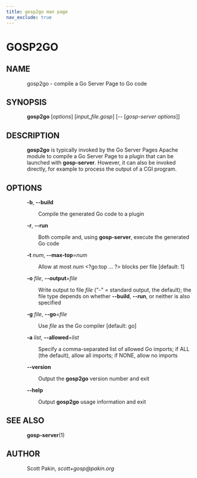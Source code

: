 ```yaml
---
title: gosp2go man page
nav_exclude: true
---
```


# GOSP2GO

## NAME

<p style="margin-left:11%; margin-top: 1em">gosp2go -
compile a Go Server Page to Go code</p>

## SYNOPSIS

<p style="margin-left:11%; margin-top: 1em"><b>gosp2go</b>
[<i>options</i>] [<i>input_file.gosp</i>] [--
[<i>gosp-server options</i>]]</p>

## DESCRIPTION

<p style="margin-left:11%; margin-top: 1em"><b>gosp2go</b>
is typically invoked by the Go Server Pages Apache module to
compile a Go Server Page to a plugin that can be launched
with <b>gosp-server</b>. However, it can also be invoked
directly, for example to process the output of a CGI
program.</p>

## OPTIONS

<p style="margin-left:11%; margin-top: 1em"><b>-b</b>,
<b>--build</b></p>

<p style="margin-left:17%;">Compile the generated Go code
to a plugin</p>

<p style="margin-left:11%;"><b>-r</b>, <b>--run</b></p>

<p style="margin-left:17%;">Both compile and, using
<b>gosp-server</b>, execute the generated Go code</p>

<p style="margin-left:11%;"><b>-t</b> <i>num</i>,
<b>--max-top</b>=<i>num</i></p>

<p style="margin-left:17%;">Allow at most <i>num</i>
&lt;?go:top ... ?&gt; blocks per file [default: 1]</p>

<p style="margin-left:11%;"><b>-o</b> <i>file</i>,
<b>--output</b>=<i>file</i></p>

<p style="margin-left:17%;">Write output to file
<i>file</i> (&quot;-&quot; = standard output, the default);
the file type depends on whether <b>--build</b>,
<b>--run</b>, or neither is also specified</p>

<p style="margin-left:11%;"><b>-g</b> <i>file</i>,
<b>--go</b>=<i>file</i></p>

<p style="margin-left:17%;">Use <i>file</i> as the Go
compiler [default: go]</p>

<p style="margin-left:11%;"><b>-a</b> <i>list</i>,
<b>--allowed</b>=<i>list</i></p>

<p style="margin-left:17%;">Specify a comma-separated list
of allowed Go imports; if ALL (the default), allow all
imports; if NONE, allow no imports</p>

<p style="margin-left:11%;"><b>--version</b></p>

<p style="margin-left:17%;">Output the <b>gosp2go</b>
version number and exit</p>

<p style="margin-left:11%;"><b>--help</b></p>

<p style="margin-left:17%;">Output <b>gosp2go</b> usage
information and exit</p>

## SEE ALSO

<p style="margin-left:11%; margin-top: 1em"><b>gosp-server</b>(1)</p>

## AUTHOR

<p style="margin-left:11%; margin-top: 1em">Scott Pakin,
<i>scott+gosp@pakin.org</i></p>
